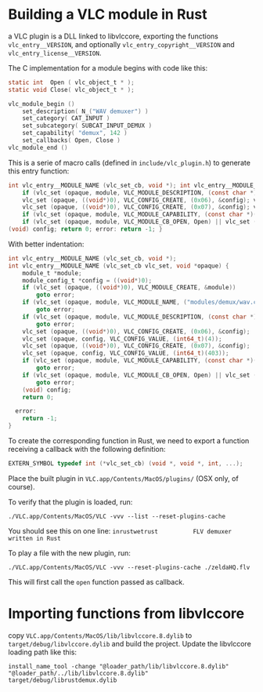# Building a VLC module in Rust

a VLC plugin is a DLL linked to libvlccore, exporting the functions `vlc_entry__VERSION`, and optionally `vlc_entry_copyright__VERSION` and `vlc_entry_license__VERSION`.

The C implementation for a module begins with code like this:

```C
static int  Open ( vlc_object_t * );
static void Close( vlc_object_t * );

vlc_module_begin ()
    set_description( N_("WAV demuxer") )
    set_category( CAT_INPUT )
    set_subcategory( SUBCAT_INPUT_DEMUX )
    set_capability( "demux", 142 )
    set_callbacks( Open, Close )
vlc_module_end ()
```

This is a serie of macro calls (defined in `include/vlc_plugin.h`) to generate this entry function:

```C
int vlc_entry__MODULE_NAME (vlc_set_cb, void *); int vlc_entry__MODULE_NAME (vlc_set_cb vlc_set, void *opaque) { module_t *module; module_config_t *config = ((void*)0); if (vlc_set (opaque, ((void*)0), VLC_MODULE_CREATE, &module)) goto error; if (vlc_set (opaque, module, VLC_MODULE_NAME, ("modules/demux/wav.c"))) goto error;·
    if (vlc_set (opaque, module, VLC_MODULE_DESCRIPTION, (const char *)(N_("WAV demuxer")))) goto error;
    vlc_set (opaque, ((void*)0), VLC_CONFIG_CREATE, (0x06), &config); vlc_set (opaque, config, VLC_CONFIG_VALUE, (int64_t)(4));
    vlc_set (opaque, ((void*)0), VLC_CONFIG_CREATE, (0x07), &config); vlc_set (opaque, config, VLC_CONFIG_VALUE, (int64_t)(403));
    if (vlc_set (opaque, module, VLC_MODULE_CAPABILITY, (const char *)("demux")) || vlc_set (opaque, module, VLC_MODULE_SCORE, (int)(142))) goto error;
    if (vlc_set (opaque, module, VLC_MODULE_CB_OPEN, Open) || vlc_set (opaque, module, VLC_MODULE_CB_CLOSE, Close)) goto error;
(void) config; return 0; error: return -1; }
```

With better indentation:

```C
int vlc_entry__MODULE_NAME (vlc_set_cb, void *);
int vlc_entry__MODULE_NAME (vlc_set_cb vlc_set, void *opaque) {
    module_t *module;
    module_config_t *config = ((void*)0);
    if (vlc_set (opaque, ((void*)0), VLC_MODULE_CREATE, &module))
        goto error;
    if (vlc_set (opaque, module, VLC_MODULE_NAME, ("modules/demux/wav.c")))
        goto error;
    if (vlc_set (opaque, module, VLC_MODULE_DESCRIPTION, (const char *)(N_("WAV demuxer"))))
        goto error;
    vlc_set (opaque, ((void*)0), VLC_CONFIG_CREATE, (0x06), &config);
    vlc_set (opaque, config, VLC_CONFIG_VALUE, (int64_t)(4));
    vlc_set (opaque, ((void*)0), VLC_CONFIG_CREATE, (0x07), &config);
    vlc_set (opaque, config, VLC_CONFIG_VALUE, (int64_t)(403));
    if (vlc_set (opaque, module, VLC_MODULE_CAPABILITY, (const char *)("demux")) || vlc_set (opaque, module, VLC_MODULE_SCORE, (int)(142)))
        goto error;
    if (vlc_set (opaque, module, VLC_MODULE_CB_OPEN, Open) || vlc_set (opaque, module, VLC_MODULE_CB_CLOSE, Close))
        goto error;
    (void) config;
    return 0;

  error:
    return -1;
}
```

To create the corresponding function in Rust, we need to export a function receiving a callback with the following definition:

```C
EXTERN_SYMBOL typedef int (*vlc_set_cb) (void *, void *, int, ...);
```

Place the built plugin in `VLC.app/Contents/MacOS/plugins/` (OSX only, of course).

To verify that the plugin is loaded, run:

```
./VLC.app/Contents/MacOS/VLC -vvv --list --reset-plugins-cache
```

You should see this on one line: `inrustwetrust          FLV demuxer written in Rust`

To play a file with the new plugin, run:

```
./VLC.app/Contents/MacOS/VLC -vvv --reset-plugins-cache ./zeldaHQ.flv
```

This will first call the `open` function passed as callback.

# Importing functions from libvlccore

copy `VLC.app/Contents/MacOS/lib/libvlccore.8.dylib` to `target/debug/libvlccore.dylib` and build the project.
Update the libvlccore loading path like this:

```
install_name_tool -change "@loader_path/lib/libvlccore.8.dylib" "@loader_path/../lib/libvlccore.8.dylib" target/debug/librustdemux.dylib
```
